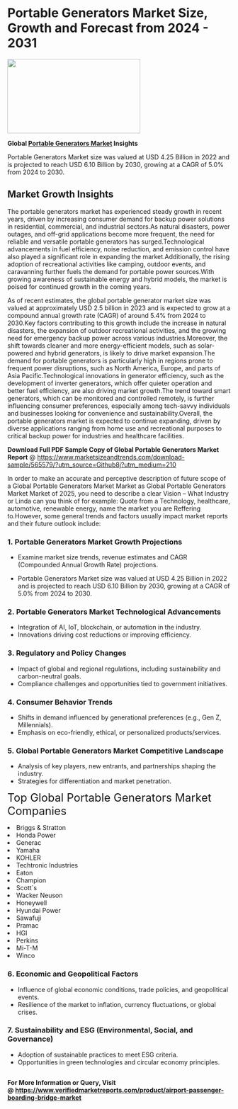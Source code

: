 <H1>Portable Generators Market Size, Growth and Forecast from 2024 - 2031</H1><img class="aligncenter size-medium wp-image-584254" src="https://thirdeyenews.in/wp-content/uploads/2024/09/Global-Market-Research-300x168.jpeg" alt="" width="300" height="168" /><p><strong>Global&nbsp;<a href="https://www.marketsizeandtrends.com/download-sample/565579/?utm_source=Github8j?utm_medium=210">Portable Generators Market</a> Insights</strong></p><p>Portable Generators Market size was valued at USD 4.25 Billion in 2022 and is projected to reach USD 6.10 Billion by 2030, growing at a CAGR of 5.0% from 2024 to 2030.</p><p><h2>Market Growth Insights</h2> <p>The portable generators market has experienced steady growth in recent years, driven by increasing consumer demand for backup power solutions in residential, commercial, and industrial sectors.As natural disasters, power outages, and off-grid applications become more frequent, the need for reliable and versatile portable generators has surged.Technological advancements in fuel efficiency, noise reduction, and emission control have also played a significant role in expanding the market.Additionally, the rising adoption of recreational activities like camping, outdoor events, and caravanning further fuels the demand for portable power sources.With growing awareness of sustainable energy and hybrid models, the market is poised for continued growth in the coming years.</p> <p>As of recent estimates, the global portable generator market size was valued at approximately USD 2.5 billion in 2023 and is expected to grow at a compound annual growth rate (CAGR) of around 5.4% from 2024 to 2030.Key factors contributing to this growth include the increase in natural disasters, the expansion of outdoor recreational activities, and the growing need for emergency backup power across various industries.Moreover, the shift towards cleaner and more energy-efficient models, such as solar-powered and hybrid generators, is likely to drive market expansion.The demand for portable generators is particularly high in regions prone to frequent power disruptions, such as North America, Europe, and parts of Asia Pacific.Technological innovations in generator efficiency, such as the development of inverter generators, which offer quieter operation and better fuel efficiency, are also driving market growth.The trend toward smart generators, which can be monitored and controlled remotely, is further influencing consumer preferences, especially among tech-savvy individuals and businesses looking for convenience and sustainability.Overall, the portable generators market is expected to continue expanding, driven by diverse applications ranging from home use and recreational purposes to critical backup power for industries and healthcare facilities.</p> <p><span class=""><strong>Download Full PDF Sample Copy of Global Portable Generators Market Report</strong> @ <a href="https://www.marketsizeandtrends.com/download-sample/565579/?utm_source=Github8j?utm_medium=210" target="_blank">https://www.marketsizeandtrends.com/download-sample/565579/?utm_source=Github8j?utm_medium=210</a></span></p><p>In order to make an accurate and perceptive description of future scope of a Global&nbsp;Portable Generators Market Market as Global&nbsp;Portable Generators Market Market of 2025, you need to describe a clear Vision &ndash; What Industry or Linda can you think of for example: Quote from a Technology, healthcare, automotive, renewable energy, name the market you are Reffering to.However, some general trends and factors usually impact market reports and their future outlook include:</p><h3>1.&nbsp;<strong>Portable Generators Market Growth Projections</strong></h3><ul><li>Examine market size trends, revenue estimates and CAGR (Compounded Annual Growth Rate) projections.</li><li><p>Portable Generators Market size was valued at USD 4.25 Billion in 2022 and is projected to reach USD 6.10 Billion by 2030, growing at a CAGR of 5.0% from 2024 to 2030.</p></li></ul><h3>2.&nbsp;<strong>Portable Generators Market Technological Advancements</strong></h3><ul><li>Integration of AI, IoT, blockchain, or automation in the industry.</li><li>Innovations driving cost reductions or improving efficiency.</li></ul><h3>3.&nbsp;<strong>Regulatory and Policy Changes</strong></h3><ul><li>Impact of global and regional regulations, including sustainability and carbon-neutral goals.</li><li>Compliance challenges and opportunities tied to government initiatives.</li></ul><h3>4.&nbsp;<strong>Consumer Behavior Trends</strong></h3><ul><li>Shifts in demand influenced by generational preferences (e.g., Gen Z, Millennials).</li><li>Emphasis on eco-friendly, ethical, or personalized products/services.</li></ul><h3>5.&nbsp;<strong>Global Portable Generators Market Competitive Landscape</strong></h3><ul><li>Analysis of key players, new entrants, and partnerships shaping the industry.</li><li>Strategies for differentiation and market penetration.</li></ul><p data-pm-slice="1 1 []"><span style="color: inherit; font-family: inherit; font-size: 25px;">Top Global Portable Generators Market Companies</span></p><div class="" data-test-id=""><p><li>Briggs & Stratton</li><li> Honda Power</li><li> Generac</li><li> Yamaha</li><li> KOHLER</li><li> Techtronic Industries</li><li> Eaton</li><li> Champion</li><li> Scott`s</li><li> Wacker Neuson</li><li> Honeywell</li><li> Hyundai Power</li><li> Sawafuji</li><li> Pramac</li><li> HGI</li><li> Perkins</li><li> Mi-T-M</li><li> Winco</li></p></div><h3>6.&nbsp;<strong>Economic and Geopolitical Factors</strong></h3><ul><li>Influence of global economic conditions, trade policies, and geopolitical events.</li><li>Resilience of the market to inflation, currency fluctuations, or global crises.</li></ul><h3>7.&nbsp;<strong>Sustainability and ESG (Environmental, Social, and Governance)</strong></h3><ul><li>Adoption of sustainable practices to meet ESG criteria.</li><li>Opportunities in green technologies and circular economy principles.</li></ul><h2><strong style="font-size: 14px;">For More Information or Query, Visit @&nbsp;</strong><a style="background-color: #ffffff; font-size: 14px;" href="https://www.marketsizeandtrends.com/report/portable-generators-market/" target="_blank">https://www.verifiedmarketreports.com/product/airport-passenger-boarding-bridge-market</a></h2>